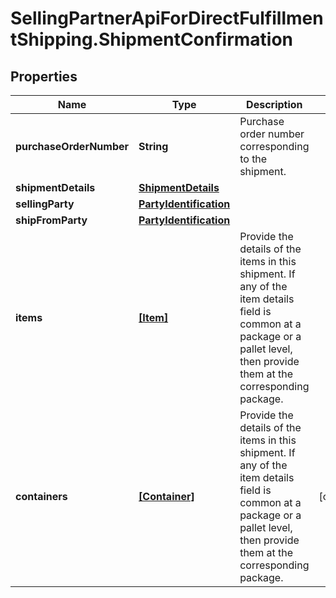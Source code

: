 # SellingPartnerApiForDirectFulfillmentShipping.ShipmentConfirmation

## Properties

Name | Type | Description | Notes
------------ | ------------- | ------------- | -------------
**purchaseOrderNumber** | **String** | Purchase order number corresponding to the shipment. | 
**shipmentDetails** | [**ShipmentDetails**](ShipmentDetails.md) |  | 
**sellingParty** | [**PartyIdentification**](PartyIdentification.md) |  | 
**shipFromParty** | [**PartyIdentification**](PartyIdentification.md) |  | 
**items** | [**[Item]**](Item.md) | Provide the details of the items in this shipment. If any of the item details field is common at a package or a pallet level, then provide them at the corresponding package. | 
**containers** | [**[Container]**](Container.md) | Provide the details of the items in this shipment. If any of the item details field is common at a package or a pallet level, then provide them at the corresponding package. | [optional] 


